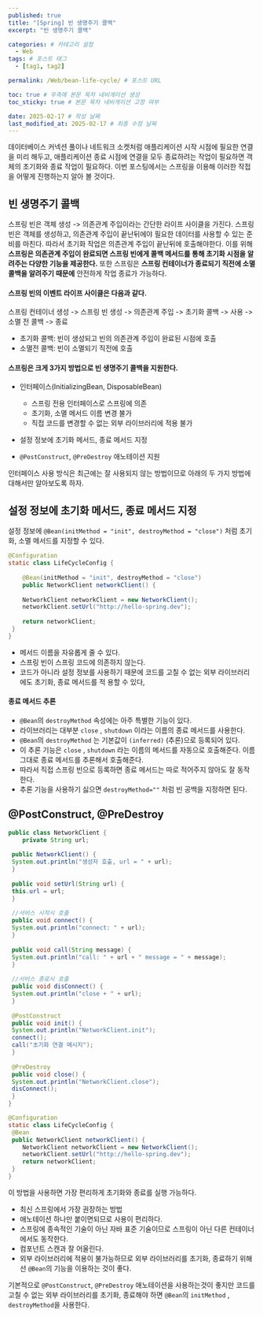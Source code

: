 ```yaml
---
published: true
title: "[Spring] 빈 생명주기 콜백"
excerpt: "빈 생명주기 콜백"

categories: # 카테고리 설정
  - Web
tags: # 포스트 태그
  - [tag1, tag2]

permalink: /Web/bean-life-cycle/ # 포스트 URL

toc: true # 우측에 본문 목차 네비게이션 생성
toc_sticky: true # 본문 목차 네비게이션 고정 여부

date: 2025-02-17 # 작성 날짜
last_modified_at: 2025-02-17 # 최종 수정 날짜
---
```


데이터베이스 커넥션 풀이나 네트워크 소켓처럼 애플리케이션 시작 시점에 필요한 연결을 미리 해두고, 애플리케이션 종료 시점에 연결을 모두 종료하려는 작업이 필요하면 객체의 초기화와 종료 작업이 필요하다. 이번 포스팅에서는 스프링을 이용해 이러한 작접을 어떻게 진행하는지 알아 볼 것이다.

## 빈 생명주기 콜백
스프링 빈은 객체 생성 -> 의존관계 주입이라는 간단한 라이프 사이클을 가진다.
스프링 빈은 객체를 생성하고, 의존관계 주입이 끝난뒤에야 필요한 데이터를 사용할 수 있는 준비를 마친다. 따라서 초기화 작업은 의존관계 주입이 끝난뒤에 호출해야한다. 이를 위해 **스프링은 의존관계 주입이 완료되면 스프링 빈에게 콜백 메서드를 통해 초기화 시점을 알려주는 다양한 기능을 제공한다.** 또한 스프링은 **스프링 컨테이너가 종료되기 직전에 소멸 콜백을 알려주기 때문에** 안전하게 작업 종료가 가능하다.

#### 스프링 빈의 이벤트 라이프 사이클은 다음과 같다.
스프링 컨테이너 생성 -> 스프링 빈 생성 -> 의존관계 주입 -> 초기화 콜백 -> 사용 -> 소멸 전 콜백 -> 종료
- 초기화 콜백: 빈이 생성되고 빈의 의존관계 주입이 완료된 시점에 호출
- 소멸전 콜백: 빈이 소멸되기 직전에 호출

#### 스프링은 크게 3가지 방법으로 빈 생명주기 콜백을 지원한다.
- 인터페이스(InitializingBean, DisposableBean)
	
    - 스프링 전용 인터페이스로 스프링에 의존
    - 초기화, 소멸 메서드 이름 변경 불가
    - 직접 코드를 변경할 수 없는 외부 라이브러리에 적용 불가
- 설정 정보에 초기화 메서드, 종료 메서드 지정
- `@PostConstruct`, `@PreDestroy` 애노테이션 지원

인터페이스 사용 방식은 최근에는 잘 사용되지 않는 방법이므로 아래의 두 가지 방법에 대해서만 알아보도록 하자.

## 설정 정보에 초기화 메서드, 종료 메서드 지정

설정 정보에 `@Bean(initMethod = "init", destroyMethod = "close")` 처럼 초기화, 소멸 메서드를 지정할 수 있다.

```java
@Configuration
static class LifeCycleConfig {
 
 	@Bean(initMethod = "init", destroyMethod = "close")
 	public NetworkClient networkClient() {
 
 	NetworkClient networkClient = new NetworkClient();
 	networkClient.setUrl("http://hello-spring.dev");
 
 	return networkClient;
 }
}
```
- 메서드 이름을 자유롭게 줄 수 있다.
- 스프링 빈이 스프링 코드에 의존하지 않는다.
- 코드가 아니라 설정 정보를 사용하기 때문에 코드를 고칠 수 없는 외부 라이브러리에도 초기화, 종료 메서드를 적
용할 수 있다,

#### 종료 메서드 추론
- `@Bean`의 `destroyMethod` 속성에는 아주 특별한 기능이 있다.
- 라이브러리는 대부분 `close` , `shutdown` 이라는 이름의 종료 메서드를 사용한다.
- `@Bean`의 `destroyMethod` 는 기본값이 `(inferred)` (추론)으로 등록되어 있다.
- 이 추론 기능은 `close` , `shutdown` 라는 이름의 메서드를 자동으로 호출해준다. 이름 그대로 종료 메서드를 추론해서 호출해준다.
- 따라서 직접 스프링 빈으로 등록하면 종료 메서드는 따로 적어주지 않아도 잘 동작한다.
- 추론 기능을 사용하기 싫으면 `destroyMethod=""` 처럼 빈 공백을 지정하면 된다.


## @PostConstruct, @PreDestroy


```java
public class NetworkClient {
 	private String url;
 
 public NetworkClient() {
 System.out.println("생성자 호출, url = " + url);
 }
 
 public void setUrl(String url) {
 this.url = url;
 }
 
 //서비스 시작시 호출
 public void connect() {
 System.out.println("connect: " + url);
 }
 
 public void call(String message) {
 System.out.println("call: " + url + " message = " + message);
 }
 
 //서비스 종료시 호출
 public void disConnect() {
 System.out.println("close + " + url);
 }
 
 @PostConstruct
 public void init() {
 System.out.println("NetworkClient.init");
 connect();
 call("초기화 연결 메시지");
 }
 
 @PreDestroy
 public void close() {
 System.out.println("NetworkClient.close");
 disConnect();
 }
}
```
```java
@Configuration
static class LifeCycleConfig {
 @Bean
 public NetworkClient networkClient() {
 	NetworkClient networkClient = new NetworkClient();
	networkClient.setUrl("http://hello-spring.dev");
 	return networkClient;
 }
}
```

이 방법을 사용하면 가장 편리하게 초기화와 종료를 실행 가능하다.
- 최신 스프링에서 가장 권장하는 방법
- 애노테이션 하나만 붙이면되므로 사용이 편리하다.
- 스프링에 종속적인 기술이 아닌 자바 표준 기술이므로 스프링이 아닌 다른 컨테이너에서도 동작한다.
- 컴포넌트 스캔과 잘 어울린다.
- 외부 라이브러리에 적용이 불가능하므로 외부 라이브러리를 초기화, 종료하기 위해선 `@Bean`의 기능을 이용하는 것이 좋다.

기본적으로 `@PostConstruct`, `@PreDestroy` 애노테이션을 사용하는것이 좋지만 코드를 고칠 수 없는 외부 라이브러리를 초기화, 종료해야 하면 `@Bean`의 `initMethod` , `destroyMethod`을 사용한다.